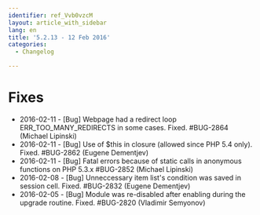 ```yaml
---
identifier: ref_Vvb0vzcM
layout: article_with_sidebar
lang: en
title: '5.2.13 - 12 Feb 2016'
categories:
  - Changelog

---
```



# Fixes

*   2016-02-11 - [Bug] Webpage had a redirect loop ERR_TOO_MANY_REDIRECTS in some cases. Fixed. #BUG-2864 (Michael Lipinski)
*   2016-02-11 - [Bug] Use of $this in closure (allowed since PHP 5.4 only). Fixed. #BUG-2862 (Eugene Dementjev)
*   2016-02-11 - [Bug] Fatal errors because of static calls in anonymous functions on PHP 5.3.x #BUG-2852 (Michael Lipinski)
*   2016-02-08 - [Bug] Unneccessary item list's condition was saved in session cell. Fixed. #BUG-2832 (Eugene Dementjev)
*   2016-02-05 - [Bug] Module was re-disabled after enabling during the upgrade routine. Fixed. #BUG-2820 (Vladimir Semyonov)